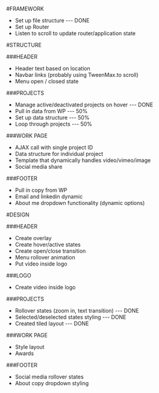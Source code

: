 #FRAMEWORK

- Set up file structure --- DONE
- Set up Router
- Listen to scroll to update router/application state




#STRUCTURE

###HEADER
 - Header text based on location
 - Navbar links (probably using TweenMax.to scroll)
 - Menu open / closed state



###PROJECTS

 - Manage active/deactivated projects on hover --- DONE
 - Pull in data from WP --- 50%
 - Set up data structure --- 50%
 - Loop through projects --- 50%

###WORK PAGE

 - AJAX call with single project ID
 - Data structure for individual project
 - Template that dynamically handles video/vimeo/image
 - Social media share

###FOOTER

 - Pull in copy from WP
 - Email and linkedin dynamic
 - About me dropdown functionality (dynamic options)


#DESIGN

###HEADER

 - Create overlay
 - Create hover/active states
 - Create open/close transition
 - Menu rollover animation
 - Put video inside logo


 ###LOGO

 - Create video inside logo

###PROJECTS

 - Rollover states (zoom in, text transition) --- DONE
 - Selected/deselected states styling --- DONE
 - Created tiled layout --- DONE

###WORK PAGE

 - Style layout
 - Awards

###FOOTER

 - Social media rollover states
 - About copy dropdown styling


